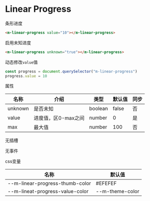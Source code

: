 # Linear Progress

条形进度

```html
<m-linear-progress value="10"></m-linear-progress>
```

启用未知进度

```html
<m-linear-progress unknown="true"></m-linear-progress>
```

动态修改`value`值

```js
const progress = document.querySelector("m-linear-progress")
progress.value = 10
```

属性

| 名称    | 介绍                | 类型    | 默认值 | 同步 |
| ------- | ------------------- | ------- | ------ | ---- |
| unknown | 是否未知            | boolean | false  | 否   |
| value   | 进度值，区0-max之间 | number  | 0      | 是   |
| max     | 最大值              | number  | 100    | 否   |

无插槽

无事件

css变量

| 名称                            | 默认值          |
| ------------------------------- | --------------- |
| --m-linear-progress-thumb-color | #EFEFEF         |
| --m-lineat-progress-value-color | --m-theme-color |


